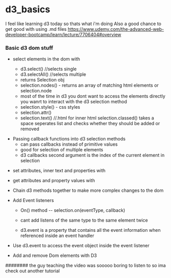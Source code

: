 # d3_basics

I feel like learning d3 today so thats what i'm doing
Also a good chance to get good with using .md files
https://www.udemy.com/the-advanced-web-developer-bootcamp/learn/lecture/7706404#overview

### Basic d3 dom stuff

- select elements in the dom with

  - d3.select() //selects single
  - d3.selectAll() //selects multiple
  - returns Selection obj
  - selection.nodes() - returns an array of matching html elements or selection.node
  - most of the time in d3 you dont want to access the elements directly you wanrt to interact with the d3 selection method
  - selection.style() - css styles
  - selection.attr()
  - selection.text() //.html for inner html
    selection.classed() takes a space seperates list and checks whether they should be added or removed

* Passing callback functions into d3 selection methods
  - can pass callbacks instead of primitive values
  - good for selection of multiple elements
  - d3 callbacks second argument is the index of the current element in selection

- set attributes, inner text and properties with

- get attributes and property values with

- Chain d3 methods together to make more complex changes to the dom

- Add Event listeners

  - On() method -- selection.on(eventType, callback)
  - cant add listens of the same type to the same element twice

  - d3.event is a property that contains all the event information when referenced inside an event handler

- Use d3.event to access the event object inside the event listener

- Add and remove Dom elements with D3

######## the guy teaching the video was sooooo boring to listen to so ima check out another tutorial
